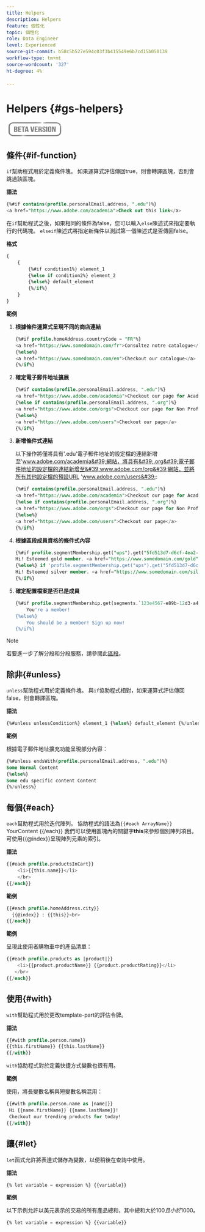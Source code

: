 ```yaml
---
title: Helpers
description: Helpers
feature: 個性化
topic: 個性化
role: Data Engineer
level: Experienced
source-git-commit: b58c5b527e594c03f3b415549e6b7cd15b050139
workflow-type: tm+mt
source-wordcount: '327'
ht-degree: 4%

---
```



# Helpers {#gs-helpers}

![](../../assets/do-not-localize/badge.png)


## 條件{#if-function}

`if`幫助程式用於定義條件塊。
如果運算式評估傳回true，則會轉譯區塊，否則會跳過該區塊。

**語法**

```sql
{%#if contains(profile.personalEmail.address, ".edu")%}
<a href="https://www.adobe.com/academia">Check out this link</a>
```

在`if`幫助程式之後，如果相同的條件為false，您可以輸入`else`陳述式來指定要執行的代碼塊。
`elseif`陳述式將指定新條件以測試第一個陳述式是否傳回false。


**格式**

```sql
{
    {
        {%#if condition1%} element_1 
        {%else if condition2%} element_2 
        {%else%} default_element 
        {%/if%}
    }
}
```

**範例**

1. **根據條件運算式呈現不同的商店連結**

   ```sql
   {%#if profile.homeAddress.countryCode = "FR"%}
   <a href="https://www.somedomain.com/fr">Consultez notre catalogue</a>
   {%else%}
   <a href="https://www.somedomain.com/en">Checkout our catalogue</a>
   {%/if%}
   ```

1. **確定電子郵件地址擴展**

   ```sql
   {%#if contains(profile.personalEmail.address, ".edu")%}
   <a href="https://www.adobe.com/academia">Checkout our page for Academia personals</a>
   {%else if contains(profile.personalEmail.address, ".org")%}
   <a href="https://www.adobe.com/orgs">Checkout our page for Non Profits</a>
   {%else%}
   <a href="https://www.adobe.com/users">Checkout our page</a>
   {%/if%}
   ```

1. **新增條件式連結**

   以下操作將僅將具有&#39;.edu&#39;電子郵件地址的設定檔的連結新增至&#39;www.adobe.com/academia&#39;網站，將具有&#39;.org&#39;電子郵件地址的設定檔的連結新增至&#39;www.adobe.com/org&#39;網站，並將所有其他設定檔的預設URL &#39;www.adobe.com/users&#39;:

   ```sql
   {%#if contains(profile.personalEmail.address, ".edu")%}
   <a href="https://www.adobe.com/academia">Checkout our page for Academia personals</a>
   {%else if contains(profile.personalEmail.address, ".org")%}
   <a href="https://www.adobe.com/orgs">Checkout our page for Non Profits</a>
   {%else%}
   <a href="https://www.adobe.com/users">Checkout our page</a>
   {%/if%}
   ```

1. **根據區段成員資格的條件式內容**

   ```sql
   {%#if profile.segmentMembership.get("ups").get("5fd513d7-d6cf-4ea2-856a-585150041a8b").status = "existing"%}
   Hi! Esteemed gold member. <a href="https://www.somedomain.com/gold">Checkout your exclusive perks </a>
   {%else%} if 'profile.segmentMembership.get("ups").get("5fd513d7-d6cf-4ea2-856a-585150041a8c").status = "existing"'%}
   Hi! Esteemed silver member. <a href="https://www.somedomain.com/silver">Checkout your exclusive perks </a>
   {%/if%}
   ```

1. **確定配置檔案是否已是成員**

   ```sql
   {%#if profile.segmentMembership.get(segments.`123e4567-e89b-12d3-a456-426614174000`.id)%}
       You're a member!
   {%else%}
       You should be a member! Sign up now!
   {%/if%}
   ```

>[!NOTE]
>
>若要進一步了解分段和分段服務，請參閱此[區段](../../segment/about-segments.md)。


## 除非{#unless}

`unless`幫助程式用於定義條件塊。 與`if`協助程式相對，如果運算式評估傳回false，則會轉譯區塊。

**語法**

```sql
{%#unless unlessCondition%} element_1 {%else%} default_element {%/unless%}
```

**範例**

根據電子郵件地址擴充功能呈現部分內容：

```sql
{%#unless endsWith(profile.personalEmail.address, ".edu")%}
Some Normal Content
{%else%}
Some edu specific content Content
{%/unless%}
```

## 每個{#each}

`each`幫助程式用於迭代陣列。
協助程式的語法為```{{#each ArrayName}}``` YourContent {{/each}}
我們可以使用區塊內的關鍵字**this**&#x200B;來參照個別陣列項目。 可使用{{@index}}呈現陣列元素的索引。

**語法**

```sql
{{#each profile.productsInCart}}
    <li>{{this.name}}</li>
    </br>
{{/each}}
```

**範例**

```sql
{{#each profile.homeAddress.city}}
  {{@index}} : {{this}}<br>
{{/each}}
```

**範例**

呈現此使用者購物車中的產品清單：

```sql
{{#each profile.products as |product|}}
    <li>{{product.productName}} {{product.productRating}}</li>
   </br>
{{/each}}
```

## 使用{#with}

`with`幫助程式用於更改template-part的評估令牌。

**語法**

```sql
{{#with profile.person.name}}
{{this.firstName}} {{this.lastName}}
{{/with}}
```

`with`協助程式對於定義快捷方式變數也很有用。

**範例**

使用，將長變數名稱與短變數名稱混用：

```sql
{{#with profile.person.name as |name|}}
 Hi {{name.firstName}} {{name.lastName}}!
 Checkout our trending products for today!
{{/with}}
```

## 讓{#let}

`let`函式允許將表達式儲存為變數，以便稍後在查詢中使用。

**語法**

```sql
{% let variable = expression %} {{variable}}
```

**範例**

以下示例允許以美元表示的交易的所有產品總和，其中總和大於$100且小於$1000。

```sql
{% let variable = expression %} {{variable}}
```
